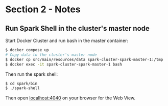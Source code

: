# Section 2 - Notes

## Run Spark Shell in the cluster's master node

Start Docker Cluster and run bash in the master container:

```bash
$ docker compose up
# Copy data to the cluster's master node
$ docker cp src/main/resources/data spark-cluster-spark-master-1:/tmp
$ docker exec -it spark-cluster-spark-master-1 bash
```

Then run the spark shell:

```bash
$ cd spark/bin
$ ./spark-shell
```

Then open [localhost:4040](http://localhost:4040) on your browser for the Web View.
